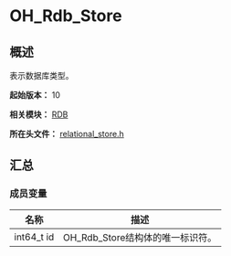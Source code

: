 # OH_Rdb_Store

## 概述

表示数据库类型。

**起始版本：** 10

**相关模块：** [RDB](capi-rdb.md)

**所在头文件：** [relational_store.h](capi-relational-store-h.md)

## 汇总

### 成员变量

| 名称       | 描述                             |
| ---------- | -------------------------------- |
| int64_t id | OH_Rdb_Store结构体的唯一标识符。 |

